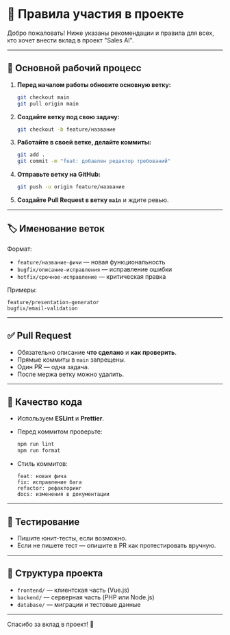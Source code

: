 # 🤝 Правила участия в проекте

Добро пожаловать! Ниже указаны рекомендации и правила для всех, кто хочет внести вклад в проект "Sales AI".

---

## 🚀 Основной рабочий процесс

1. **Перед началом работы обновите основную ветку:**
   ```bash
   git checkout main
   git pull origin main
   ```

2. **Создайте ветку под свою задачу:**
   ```bash
   git checkout -b feature/название
   ```

3. **Работайте в своей ветке, делайте коммиты:**
   ```bash
   git add .
   git commit -m "feat: добавлен редактор требований"
   ```

4. **Отправьте ветку на GitHub:**
   ```bash
   git push -u origin feature/название
   ```

5. **Создайте Pull Request в ветку `main`** и ждите ревью.

---

## 🏷 Именование веток

Формат:
- `feature/название-фичи` — новая функциональность
- `bugfix/описание-исправления` — исправление ошибки
- `hotfix/срочное-исправление` — критическая правка

Примеры:
```
feature/presentation-generator
bugfix/email-validation
```

---

## ✅ Pull Request

- Обязательно описание **что сделано** и **как проверить**.
- Прямые коммиты в `main` запрещены.
- Один PR — одна задача.
- После мержа ветку можно удалить.

---

## 📐 Качество кода

- Используем **ESLint** и **Prettier**.
- Перед коммитом проверьте:
  ```bash
  npm run lint
  npm run format
  ```

- Стиль коммитов:
  ```
  feat: новая фича
  fix: исправление бага
  refactor: рефакторинг
  docs: изменения в документации
  ```

---

## 🧪 Тестирование

- Пишите юнит-тесты, если возможно.
- Если не пишете тест — опишите в PR как протестировать вручную.

---

## 📁 Структура проекта

- `frontend/` — клиентская часть (Vue.js)
- `backend/` — серверная часть (PHP или Node.js)
- `database/` — миграции и тестовые данные

---

Спасибо за вклад в проект! 🙌
